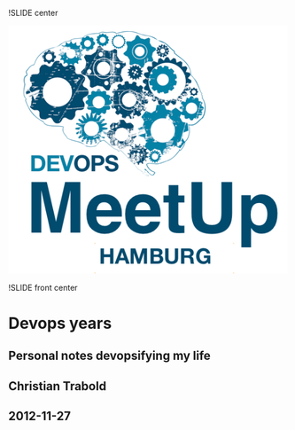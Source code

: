 !SLIDE center

![Devops Meetup Hamburg](devops_meetup_hamburg.png)

!SLIDE front center

# Devops years
## Personal notes devopsifying my life
## Christian Trabold
## 2012-11-27
